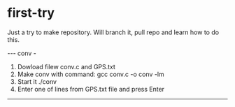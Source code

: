 # first-try
Just a try to make repository. 
Will branch it, pull repo and learn how to do this.

--- conv -
1. Dowload filew conv.c and GPS.txt
2. Make conv with command:
gcc conv.c -o conv -lm
2. Start it
./conv
3. Enter one of lines from GPS.txt file and press Enter
----
